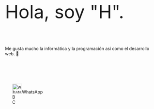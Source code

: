 <html>
  <head>
    <style>
  li{
    list-style:none;
  } 
      p{
        font-size:60px;
        }
</style>
  </head> 
    
  <p> Hola, soy "H". </p> </br>  
Me gusta mucho la informática y la programación así como el desarrollo web. 👋 </p></br>

<ul>
  <li><img width="32" height="32" alt="whatsapp" src="https://github.com/user-attachments/assets/711daf00-c296-4c54-8dd2-5563b24106b8" />WhatsApp
</li> 
<li>B</li>  
  <li>C</li>
</ul>





</html>

